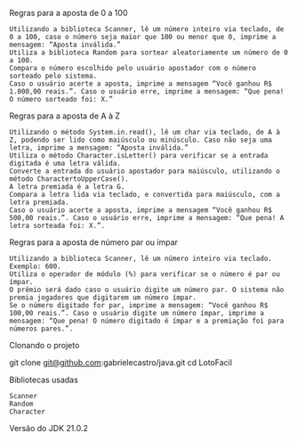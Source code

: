 Regras para a aposta de 0 a 100

    Utilizando a biblioteca Scanner, lê um número inteiro via teclado, de 0 a 100, caso o número seja maior que 100 ou menor que 0, imprime a mensagem: “Aposta inválida.”
    Utiliza a biblioteca Random para sortear aleatoriamente um número de 0 a 100.
    Compara o número escolhido pelo usuário apostador com o número sorteado pelo sistema.
    Caso o usuário acerte a aposta, imprime a mensagem “Você ganhou R$ 1.000,00 reais.”. Caso o usuário erre, imprime a mensagem: “Que pena! O número sorteado foi: X.”

Regras para a aposta de A à Z

    Utilizando o método System.in.read(), lê um char via teclado, de A à Z, podendo ser lido como maiúsculo ou minúsculo. Caso não seja uma letra, imprime a mensagem: “Aposta inválida.”
    Utiliza o método Character.isLetter() para verificar se a entrada digitada é uma letra válida.
    Converte a entrada do usuário apostador para maiúsculo, utilizando o método CharactertoUpperCase().
    A letra premiada é a letra G.
    Compara a letra lida via teclado, e convertida para maiúsculo, com a letra premiada.
    Caso o usuário acerte a aposta, imprime a mensagem “Você ganhou R$ 500,00 reais.”. Caso o usuário erre, imprime a mensagem: “Que pena! A letra sorteada foi: X.”.

Regras para a aposta de número par ou ímpar

    Utilizando a biblioteca Scanner, lê um número inteiro via teclado. Exemplo: 600.
    Utiliza o operador de módulo (%) para verificar se o número é par ou ímpar.
    O prêmio será dado caso o usuário digite um número par. O sistema não premia jogadores que digitarem um número ímpar.
    Se o número digitado for par, imprime a mensagem: “Você ganhou R$ 100,00 reais.”. Caso o usuário digite um número ímpar, imprime a mensagem: “Que pena! O número digitado é ímpar e a premiação foi para números pares.”.

Clonando o projeto

  git clone git@github.com:gabrielecastro/java.git
  cd LotoFacil

Bibliotecas usadas

    Scanner
    Random
    Character

Versão do JDK
21.0.2
